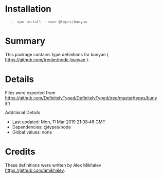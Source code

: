# Installation
> `npm install --save @types/bunyan`

# Summary
This package contains type definitions for bunyan ( https://github.com/trentm/node-bunyan ).

# Details
Files were exported from https://github.com/DefinitelyTyped/DefinitelyTyped/tree/master/types/bunyan

Additional Details
 * Last updated: Mon, 11 Mar 2019 21:08:46 GMT
 * Dependencies: @types/node
 * Global values: none

# Credits
These definitions were written by Alex Mikhalev <https://github.com/amikhalev>.
